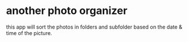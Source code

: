 # another photo organizer

this app will sort the photos in folders and subfolder based on the date & time of the picture.

